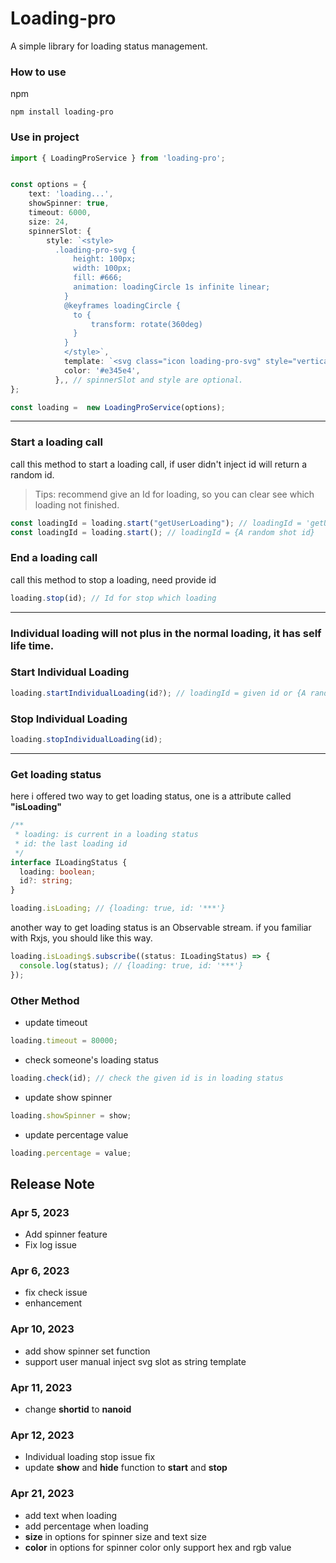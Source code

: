 # Loading-pro

A simple library for loading status management.

### How to use

npm

```
npm install loading-pro
```

### Use in project

```typescript
import { LoadingProService } from 'loading-pro';


const options = {
    text: 'loading...',
    showSpinner: true,
    timeout: 6000,
    size: 24,
    spinnerSlot: {
        style: `<style>
          .loading-pro-svg {
              height: 100px;
              width: 100px;
              fill: #666;
              animation: loadingCircle 1s infinite linear;
            }
            @keyframes loadingCircle {
              to {
                  transform: rotate(360deg)
              }
            }
            </style>`,
            template: `<svg class="icon loading-pro-svg" style="vertical-align: middle;fill: currentColor;overflow: hidden;" viewBox="0 0 1024 1024" version="1.1" xmlns="http://www.w3.org/2000/svg" p-id="613"><path d="M384 128a128 128 0 1 1 255.936-0.064A128 128 0 0 1 384 128z m271.552 112.448a128 128 0 1 1 255.936-0.064 128 128 0 0 1-255.936 0.064zM832 512a64 64 0 1 1 128 0 64 64 0 0 1-128 0z m-112.448 271.552a64 64 0 1 1 128 0 64 64 0 0 1-128 0zM448 896a64 64 0 0 1 128 0 64 64 0 0 1-128 0z m-271.552-112.448a64 64 0 0 1 128 0 64 64 0 0 1-128 0z m-32-543.104a96 96 0 0 1 192 0 96 96 0 0 1-192 0zM56 512a72 72 0 1 1 144 0 72 72 0 0 1-144 0z" fill="" p-id="614"></path></svg>`,
            color: '#e345e4',
          },, // spinnerSlot and style are optional.
};

const loading =  new LoadingProService(options);

```

---

### Start a loading call

call this method to start a loading call, if user didn't inject id
will return a random id.

> Tips: recommend give an Id for loading, so you can clear see which loading not finished.

```typescript
const loadingId = loading.start("getUserLoading"); // loadingId = 'getUserLoading'
const loadingId = loading.start(); // loadingId = {A random shot id}
```

### End a loading call

call this method to stop a loading, need provide id

```typescript
loading.stop(id); // Id for stop which loading
```

---

### Individual loading will not plus in the normal loading, it has self life time.

### Start Individual Loading

```typescript
loading.startIndividualLoading(id?); // loadingId = given id or {A random shot id}
```

### Stop Individual Loading

```typescript
loading.stopIndividualLoading(id);
```

---

### Get loading status

here i offered two way to get loading status, one is a attribute called **"isLoading"**

```typescript
/**
 * loading: is current in a loading status
 * id: the last loading id
 */
interface ILoadingStatus {
  loading: boolean;
  id?: string;
}
```

```typescript
loading.isLoading; // {loading: true, id: '***'}
```

another way to get loading status is an Observable stream.
if you familiar with Rxjs, you should like this way.

```typescript
loading.isLoading$.subscribe((status: ILoadingStatus) => {
  console.log(status); // {loading: true, id: '***'}
});
```

### Other Method

- update timeout

```typescript
loading.timeout = 80000;
```

- check someone's loading status

```typescript
loading.check(id); // check the given id is in loading status
```

- update show spinner

```typescript
loading.showSpinner = show;
```

- update percentage value

```typescript
loading.percentage = value;
```

## Release Note

### Apr 5, 2023

- Add spinner feature
- Fix log issue

### Apr 6, 2023

- fix check issue
- enhancement

### Apr 10, 2023

- add show spinner set function
- support user manual inject svg slot as string template

### Apr 11, 2023

- change **shortid** to **nanoid**

### Apr 12, 2023

- Individual loading stop issue fix
- update **show** and **hide** function to **start** and **stop**

### Apr 21, 2023

- add text when loading
- add percentage when loading
- **size** in options for spinner size and text size
- **color** in options for spinner color only support hex and rgb value
